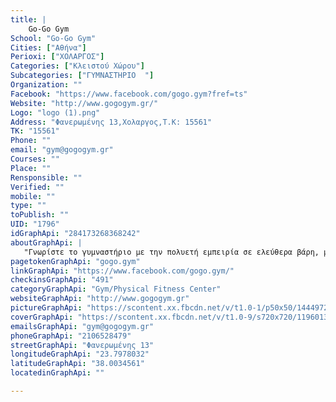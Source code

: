 ```yaml
---
title: |
    Go-Go Gym
School: "Go-Go Gym"
Cities: ["Αθήνα"]
Perioxi: ["ΧΟΛΑΡΓΟΣ"]
Categories: ["Κλειστού Χώρου"]
Subcategories: ["ΓΥΜΝΑΣΤΗΡΙΟ  "]
Organization: ""
Facebook: "https://www.facebook.com/gogo.gym?fref=ts"
Website: "http://www.gogogym.gr/"
Logo: "logo (1).png"
Address: "Φανερωμένης 13,Χολαργος,Τ.Κ: 15561"
TK: "15561"
Phone: ""
email: "gym@gogogym.gr"
Courses: ""
Place: ""
Rensponsible: ""
Verified: ""
mobile: ""
type: ""
toPublish: ""
UID: "1796"
idGraphApi: "284173268368242"
aboutGraphApi: | 
   "Γνωρίστε το γυμναστήριο με την πολυετή εμπειρία σε ελεύθερα βάρη, μηχανήματα γυμναστικής και ομαδικά προγράμματα."
pagetokenGraphApi: "gogo.gym"
linkGraphApi: "https://www.facebook.com/gogo.gym/"
checkinsGraphApi: "491"
categoryGraphApi: "Gym/Physical Fitness Center"
websiteGraphApi: "http://www.gogogym.gr"
pictureGraphApi: "https://scontent.xx.fbcdn.net/v/t1.0-1/p50x50/14449724_1066036040181957_5948588059111995446_n.jpg?oh=f137673e44fcbea5627c53e6c8b2fc4e&amp;oe=5B4D46E9"
coverGraphApi: "https://scontent.xx.fbcdn.net/v/t1.0-9/s720x720/11960138_835715103214053_3489234953678256456_n.jpg?oh=2649f2bb60c61424c262d70fb8cb57f4&amp;oe=5B01FF89"
emailsGraphApi: "gym@gogogym.gr"
phoneGraphApi: "2106528479"
streetGraphApi: "Φανερωμένης 13"
longitudeGraphApi: "23.7978032"
latitudeGraphApi: "38.0034561"
locatedinGraphApi: ""

---
```




